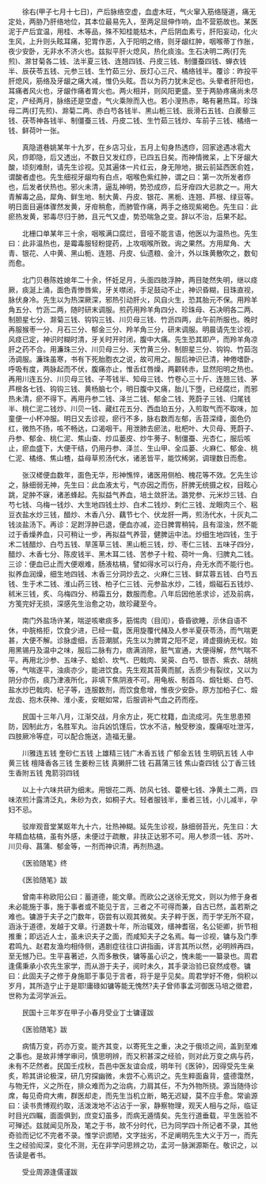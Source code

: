 <!-- { "loadSidebar": true } -->
　　徐右(甲子七月十七日)，产后脉络空虚，血虚木旺，气火窜入筋络隧道，痛无定处，两胁乃肝络地位，其本位最易先入，至两足屈伸作响，血不营筋故也。某医泥于产后宜温，用桂、木等品，殊不知桂能枯木，产后阴血素亏，肝阳妄动，化火生风，上升则头眩耳痛，犯胃作恶，入于阳明之络，则牙龈红肿，咽喉蒂丁作胀，夜少安卧，无非水不济火也。兹拟平肝火熄风，热化痰浊。生石决明二两(打先煎)、滁甘菊各二钱、法半夏三钱、连翘四钱、丹皮三钱、制僵蚕四钱、蝉衣钱半、辰茯苓五钱、元参三钱、生竹茹三分、辰灯心三尺、橘络钱半。覆诊：昨投平肝熄风，筋络及牙龈之痛大减，惟仍头眩。吾以为药力犹未足也。头晕者肝阳也，耳痛者风火也，牙龈作痛者胃火也。两火相并，则风阳更盛。至于两胁疼痛尚未尽定，产经两月，脉络还是空虚，气火乘隙而入也。若小溲热赤，略有暑热耳。珍珠母二两(打先煎)、滁菊二两、赤白芍各钱半、黑山栀三钱、辰滑石五钱、白蒺藜三钱、茯苓神各钱半、制僵蚕三钱、丹皮二钱、生竹茹三钱炒、车前子三钱、橘络一钱、鲜荷叶一张。

　　真隐道巷姚某年十九岁，在乡店习业，五月上旬身热透痧，回家途遇冰雹大风，痧即隐，后又透出，不数日又发红痧，已四五日矣。而神情微呆，上下牙龈大酸，顷刻难耐，请先生诊视。见其遍体一片红云，身无隙地，据云前延西医俞姓，谓酸者虚也。先生细视牙龈均有白点，咽喉色紫红肿，谓之曰：第一次所发者痧也，后发者伏热也。邪火未清，逼乱神明，势恐成痧，后牙疳四大忌款之一。用大青解毒之品，犀角、鲜生地、制大黄、丹皮、银花、黑栀、连翘、芦根、绿豆等。明日面目遍体骤然发黄，牙疳稍愈，而肺管作痛，两手之络现紫褐色。先生曰：此瘀热发黄，邪毒尽归于肺，且元气又虚，势恐喘急之变。辞以不治，后果不起。

　　北栅口单某年三十余，咽喉满口腐烂，音哑不能言语，他医以为温热也。先生曰：此非温热也，是霉毒服轻粉提药，上攻咽喉所致。询之果然。方用犀角、大青、银花、人中黄、黑山栀、连翘、丹皮、仙遗粮、金汁，外以珠黄散吹之，数旬而愈。

　　北门贝巷陈姓媳年二十余，怀妊足月，头面四肢浮肿，两目陡然失明，继以痉厥，痰涎上涌，面色青惨唇紫，牙关噤闭，手足鼓动不止，神识昏糊，目珠直视，脉伏身冷。先生以为热深厥深，邪热引动肝火，风自火生，恐其胎元不保。用羚羊角五分、竹沥二两，随时研末调服。煎药用羚羊角四分、珍珠母、石决明各二两、制胆星七分、滁菊三钱、钩钩三钱、川贝母三钱、竹沥四两，此午前所服也。晚时再服猴枣一分、月石三分、郁金三分、羚羊角三分，研末调服。明晨请先生诊视，风痉已定，神识时糊时清，牙关时开时闭，腹中大痛。先生恐其即产，而羚羊角凉肝之药不合。用濂珠三分、川贝母三分、天竹黄三分、制胆星三分、钩钩、竹茹泡汤调服。濂珠虽寒，书有下死胎胞衣之说，故可用之。服后神识已清，神倦嗜卧，呼吸有度，两脉起而不伏，腹痛亦止，惟舌红唇燥，两颧转赤，显然阳明之热也。再用川连五分、川贝母三钱、子芩钱半、知母三钱、竹卷心三十斤、连翘三钱、茅芦根各七钱、钩钩三钱、黄杨脑七个，明日腹中又痛，胎儿下堕，已经腐烂，而邪热未清，瘀不得下。再用丹参二钱、泽兰二钱、郁金二钱、茺蔚子三钱、归尾钱半、桃仁泥二钱炒、川贝一钱、藏红花五分、西血珀五分，入煎取气而不取味，加童便一小杯冲服。明日又去诊视，瘀行不多，脉右数而左郁，舌苔深绛，面色仍红，微热不扬，咳不畅达，口渴咽干。用泄肺去瘀法，枇杷叶、大贝母、茺蔚子、丹参、郁金、桃仁泥、焦山查、炒瓜蒌皮、炒牛蒡子、制僵蚕、光杏仁，服后咳止，瘀血盛下，大便干结，仍用丹参、泽兰、生山甲、全瓜蒌、火麻仁、郁金、桃仁泥、橘络、焦山楂，益母草煎汤代水，诸恙皆平，能饮稀粥，调理数日而愈。

　　张汉槎便血数年，面色无华，形神憔悴，诸医用侧柏、槐花等不效。乞先生诊之，脉细弱无神，先生曰：此血液太亏，气亦因之而伤，肝脾无统摄之权，目眩心跳，足肿不寐，诸恙蜂起。先拟益气养血，培土敛肝法。潞党参、元米炒三钱、白芍七钱、乌梅一钱炒、大生地四钱土炒、白术二钱炒、刺仁三钱、龙眼肉三个、稆豆衣盐水炒三钱，醋炒、木香八分、藕节七个、伏龙肝一两，煎汤代水，十灰丸二钱淡盐汤下。再诊：足跗浮肿已退，便血亦减，迩日脾胃稍钝，且有湿浊，然不能过于香燥养血，只可稍让一步，再拟益气养营，健脾运中法。炒细生地四钱，生于术二钱醋炒、白芍五钱、旱莲草三钱、黑山栀三钱，炒、枣仁三钱、五味子四分，醋炒、木香七分、陈皮钱半、黑木耳二钱、苦参子十粒、荷叶一角、归脾丸二钱。三诊：便血已止而大便艰难，肠液枯槁，譬如得水可以行舟，舟无水而不能行也。拟养血润燥，细生地四钱、木香三分洞炒去之、火麻仁三钱、鲜苁蓉五钱、白芍五钱、生于术二钱、淮山药三钱、柏子仁三钱、元参盐水炒，二钱，煅磁石五钱炒、秫米三钱，炙、乌梅四分、柿霜五分，数服而愈。八年后因他恙求诊，述及前病，方笺完好无损，深感先生治愈之功，故珍藏至今。

　　南门外盐场许某，喘逆咳嗽痰多，筋惕肉（目闰），昏昏欲睡，示休自语不休，中脘格拒，饮食少进，已经一载，医用旋覆代赭及人参半夏茯苓汤，而气喘更甚，大便不解。诊脉虚细，舌苔潮腻，先生以为脾胃之阳不足，肾虚摄纳无权。始用黑锡丹及温中之味，服后二脉有力，痞满消除，脏气宣通，大便得解，然气喘不平。再用北沙参、五味子、蛤蚧、坎气、巴戟肉、吴萸、白芍、银杏、紫衣、胡桃等，气喘遂平，浊痰亦少，能进饮食。先生观其苔黄而腻，舌质少有裂纹，又以为阴分亦伤，痰乃津液所化，非填下焦阴液不可。用龟板、制首乌、煅牡蛎、白芍、盐水炒巴戟肉、杞子等，连服数剂，而饮食愈增，惟夜少安卧。原方加柏子仁、煅龙齿、抱木茯神、淮小麦，安眠如常，后服调补气血之药而痊。

　　民国十三年八月，江渐交战，月余方止，死亡枕籍，血流成河。先生思患预防，因制此方，名胜军丸。治兵凶饥馑后，饮水不洁，触受秽浊，腹痛呕吐泄泻，四肢厥冷等症，可以配合施送，造福无量。

　　川雅连五钱  奎砂仁五钱  上雄精三钱广木香五钱  广郁金五钱  生明矾五钱  人中黄三钱  檀降香各三钱  生姜粉三钱  真獭肝二钱  石菖蒲三钱  焦山查四钱  公丁香三钱 生香附五钱  鬼箭羽四钱

　　以上十六味共研为细末。用银花二两、防风七钱、藿梗七钱、净黄土二两，四味浓煎汁露清泛丸，朱砂为衣，如桐子大。轻者服钱半，重者三钱，小儿减半，孕妇不忌。

　　驳岸观音堂某妪年九十六，壮热神糊。延先生诊视，脉细弱苔光，先生曰：大年精血枯槁，虽有外感，未便过于疏散，非扶正达邪不可。用人参须一钱、苏叶、川贝母、菖蒲、郁金等，一剂而神识清，再剂热退。　　

　　《医验随笔》终

　　《医验随笔》跋

　　曾南丰称欧阳公曰：蓄道德，能文章。而欧公之送徐无党文，则以为修于身者未必能施于事，施于事者或不能见于言，三者之不可得而兼，自古已然，盖若斯之难也。镛游于夫子之门数年，窃尝有以观其微矣。夫子粹于医，而于学无所不窥，涵泳于道德，发越于文章。行道数十年，所治辄效，缙神耆宿，名公钜卿，折节相推重；即远近人士，虽未识夫子之面，而咸知夫子之名焉。每一诊视，镛与及门季君鸣九、赵君友渔均相侍侧，遇剧症往往口讲指画，详言其所以然，必明辨再四，至无憾乃已。生平喜著述，久而多散佚，镛等虽心识之，愧未能一一纂录也。周君逢儒秉承小农先生家学，而从游于夫子，阅时未久，其手录治验已裒然成卷。镛曰：此固夫子之修于身施耶于事见于言者，将于是乎见矣。周君学好不倦，倘积以岁月，其所造宁止于是耶!庸碌如镛等能无愧然?夫子曾师事孟河御医马培之徵君，世称为孟河学派云。

　　民国十三年岁在甲子小春月受业丁士镛谨跋

　　《医验随笔》跋

　　病情万变，药亦万变。能齐其变，以寄死生之重，决之于俄顷之间，盖到至难之事也。是故非博学审问，慎思明辨，而又积甚深之经验，则对此万变之病与药，未有不茫然者。民国壬戍秋，吾邑中医友谊会成，明年刊《医钟》，因得受先生亲炙，聆其讲论极深，研几穷探幽微，未尝不心焉识之。先生粹面盎背，盛德霭然，与物无忤，义之所在，排众难而为之治病，力肩其任，不为外物所挠。源当随侍诊席，每见奇疴大痏，群医却走，而先生当机立断，略无迟疑，莫不应手愈。常谕源曰：读书贵博观约取，活泼泼地不沾沾于一家，静察物理，观天人相与之际，临证时目光四瞩，面面俱到，庶变幻虽多，而病无遁情矣。先生行道垂载，平生医验不可殚述。兹就闻见所及，笔之于书，故不分时代，已为同学四十所记者不录，其他奇验而记忆不完者不录。惟学识谫陋，文字拙劣，不足阐明先生大义于万一，而先生之经验闳深，变化不测，无在非学问思辨之功，孟河一脉渊源斯在。敬识之，以告读是者书。

　　受业周源逢儒谨跋

　　
